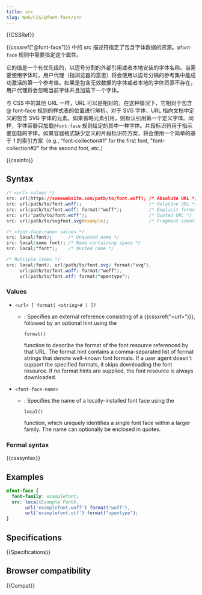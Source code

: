 ```yaml
---
title: src
slug: Web/CSS/@font-face/src
---
```


{{CSSRef}}

{{cssxref("@font-face")}} 中的 src 描述符指定了包含字体数据的资源。`@font-face` 规则中需要指定这个属性。

它的值是一个有优先级的，以逗号分割的外部引用或者本地安装的字体名称。当需要使用字体时，用户代理（指浏览器的意思）将会使用以逗号分隔的参考集中能成功激活的第一个参考值。如果是包含无效数据的字体或者本地的字体资源不存在，用户代理将会忽略当前字体并且加载下一个字体。

与 CSS 中的其他 URL 一样，URL 可以是相对的，在这种情况下，它相对于包含 @ font-face 规则的样式表的位置进行解析。对于 SVG 字体，URL 指向文档中定义的包含 SVG 字体的元素。如果省略元素引用，则默认引用第一个定义字体。同样，字体容器只加载`@font-face` 规则给定的其中一种字体。片段标识符用于指示要加载的字体。如果容器格式缺少定义的片段标识符方案，将会使用一个简单的基于 1 的索引方案（e.g., "font-collection#1" for the first font, "font-collection#2" for the second font, etc.）

{{cssinfo}}

## Syntax

```css
/* <url> values */
src: url(https://somewebsite.com/path/to/font.woff); /* Absolute URL */
src: url(path/to/font.woff);                         /* Relative URL */
src: url(path/to/font.woff) format("woff");          /* Explicit format */
src: url('path/to/font.woff');                       /* Quoted URL */
src: url(path/to/svgfont.svg#example);               /* Fragment identifying font */

/* <font-face-name> values */
src: local(font);      /* Unquoted name */
src: local(some font); /* Name containing space */
src: local("font");    /* Quoted name */

/* Multiple items */
src: local(font), url(path/to/font.svg) format("svg"),
     url(path/to/font.woff) format("woff"),
     url(path/to/font.otf) format("opentype");
```

### Values

- `<url> [ format( <string># ) ]?`

  - : Specifies an external reference consisting of a {{cssxref("&lt;url&gt;")}}, followed by an optional hint using the&#x20;

    `format()`

    &#x20;function to describe the format of the font resource referenced by that URL. The format hint contains a comma-separated list of format strings that denote well-known font formats. If a user agent doesn't support the specified formats, it skips downloading the font resource. If no format hints are supplied, the font resource is always downloaded.

- `<font-face-name>`

  - : Specifies the name of a locally-installed font face using the&#x20;

    `local()`

    &#x20;function, which uniquely identifies a single font face within a larger family. The name can optionally be enclosed in quotes.

### Formal syntax

{{csssyntax}}

## Examples

```css
@font-face {
  font-family: examplefont;
  src: local(Example Font),
       url('examplefont.woff') format("woff"),
       url('examplefont.otf') format("opentype");
}
```

## Specifications

{{Specifications}}

## Browser compatibility

{{Compat}}
